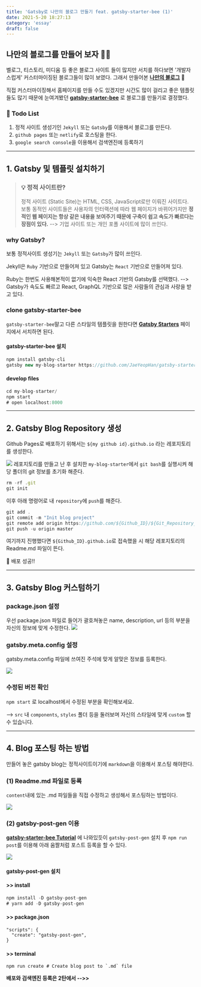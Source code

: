 ```yaml
---
title: 'Gatsby로 나만의 블로그 만들기 feat. gatsby-starter-bee (1)'
date: 2021-5-20 18:27:13
category: 'essay'
draft: false
---
```


## 나만의 블로그를 만들어 보자 💪🏻

벨로그, 티스토리, 미디움 등 좋은 블로그 사이트 들이 많지만 서치를 하다보면 '개발자스럽게' 커스터마이징된 블로그들이 많이 보였다. 그래서 만들어본 [**나만의 블로그**](https://gparkkii.github.io) 👀

직접 커스터마이징해서 홈페이지를 만들 수도 있겠지만 시간도 많이 걸리고 좋은 템플릿들도 많기 때문에 눈여겨봤던 [**gatsby-starter-bee**](https://github.com/JaeYeopHan/gatsby-starter-bee) 로 블로그를 만들기로 결정했다.

### 📍 Todo List

1. 정적 사이트 생성기인 `Jekyll` 또는 `Gatsby`를 이용해서 블로그를 만든다.
2. `github pages` 또는 `netlify`로 호스팅을 한다.
3. `google search console`을 이용해서 검색엔진에 등록하기

---

## 1. Gatsby 및 템플릿 설치하기

> ### 💡 정적 사이트란?
>
> 정적 사이트 (Static Site)는 HTML, CSS, JavaScript로만 이뤄진 사이트다.
> 보통 동적인 사이트들은 사용자의 인터랙션에 따라 웹 페이지가 바뀌어가지만 **정적인 웹 페이지는 항상 같은 내용을 보여주기 때문에 구축이 쉽고 속도가 빠르다는 장점이 있다.**
> --> 기업 사이트 또는 개인 포폴 사이트에 많이 쓰인다.

### why Gatsby?

보통 정적사이트 생성기는 `Jekyll` 또는 `Gatsby`가 많이 쓰인다.

Jekyll은 `Ruby` 기반으로 만들어져 있고
Gatsby는 `React` 기반으로 만들어져 있다.

Ruby는 한번도 사용해본적이 없기에 익숙한 React 기반의 Gatsby를 선택했다.
--> Gatsby가 속도도 빠르고 React, GraphQL 기반으로 많은 사람들의 관심과 사랑을 받고 있다.

### clone gatsby-starter-bee

`gatsby-starter-bee`말고 다른 스타일의 템플릿을 원한다면 [**Gatsby Starters**](https://www.gatsbyjs.com/starters?) 페이지에서 서치하면 된다.

#### gatsby-starter-bee 설치

```javascript
npm install gatsby-cli
gatsby new my-blog-starter https://github.com/JaeYeopHan/gatsby-starter-bee
```

#### develop files

```javascript
cd my-blog-starter/
npm start
# open localhost:8000
```

---

## 2. Gatsby Blog Repository 생성

Github Pages로 배포하기 위해서는 `${my github id}.github.io` 라는 레포지토리를 생성한다.

![](https://images.velog.io/images/gparkkii/post/8693822f-8aa4-4af9-b965-dfd76addcdc4/%E1%84%89%E1%85%B3%E1%84%8F%E1%85%B3%E1%84%85%E1%85%B5%E1%86%AB%E1%84%89%E1%85%A3%E1%86%BA%202021-05-20%20%E1%84%8B%E1%85%A9%E1%84%92%E1%85%AE%205.48.22.png)
레포지토리를 만들고 난 후 설치한 `my-blog-starter`에서 `git bash`를 실행시켜 해당 폴더의 git 정보를 초기화 해준다.

```javascript
rm -rf .git
git init
```

이후 아래 명령어로 내 `repository`에 `push`를 해준다.

```javascript
git add .
git commit -m "Init blog project"
git remote add origin https://github.com/${Github_ID}/${Git_Repository_Name}.git
git push -u origin master
```

여기까지 진행했다면 `${Github_ID}.github.io`로 접속했을 시 해당 레포지토리의 Readme.md 파일이 뜬다.

🚀 배포 성공!!

---

## 3. Gatsby Blog 커스텀하기

### package.json 설정

우선 package.json 파일로 들어가 괄호쳐놓은 name, description, url 등의 부분을 자신의 정보에 맞게 수정한다.
![](https://images.velog.io/images/gparkkii/post/e966c580-d22d-4521-9b49-7b6266b4abc2/code.png)

### gatsby.meta.config 설정

gatsby.meta.config 파일에 쓰여진 주석에 맞게 알맞은 정보를 등록한다.

![](https://images.velog.io/images/gparkkii/post/5a67399a-f721-4201-9fba-a05ca1008f5e/code.png)

### 수정된 버전 확인

`npm start` 로 localhost에서 수정된 부분을 확인해보세요.

--> `src` 내 `components`, `styles` 폴더 등을 둘러보며 자신의 스타일에 맞게 `custom` 할 수 있습니다.

---

## 4. Blog 포스팅 하는 방법

만들어 놓은 gatsby blog는 정적사이트이기에 `markdown`을 이용해서 포스팅 해야한다.

### (1) Readme.md 파일로 등록

`content`내에 있는 .md 파일들을 직접 수정하고 생성해서 포스팅하는 방법이다.

![](https://images.velog.io/images/gparkkii/post/4e763c49-f501-408c-a3a1-1c230fa7d0a3/%E1%84%89%E1%85%B3%E1%84%8F%E1%85%B3%E1%84%85%E1%85%B5%E1%86%AB%E1%84%89%E1%85%A3%E1%86%BA%202021-05-20%20%E1%84%8B%E1%85%A9%E1%84%92%E1%85%AE%206.12.25.png)

### (2) gatsby-post-gen 이용

[**gatsby-starter-bee Tutorial**](https://github.com/JaeYeopHan/gatsby-starter-bee) 에 나와있듯이 `gatsby-post-gen` 설치 후 `npm run post`를 이용해 아래 움짤처럼 포스트 등록을 할 수 있다.

![](https://images.velog.io/images/gparkkii/post/2d381249-a3c1-4eae-8938-0cb323b5f1f5/gatsby-post-gen-demo.gif)

#### gatsby-post-gen 설치

#### >> install

```javascript
npm install -D gatsby-post-gen
# yarn add -D gatsby-post-gen
```

#### >> package.json

```
"scripts": {
  "create": "gatsby-post-gen",
}
```

#### >> terminal

```
npm run create # Create blog post to `.md` file
```

**배포와 검색엔진 등록은 2탄에서 -->>**
